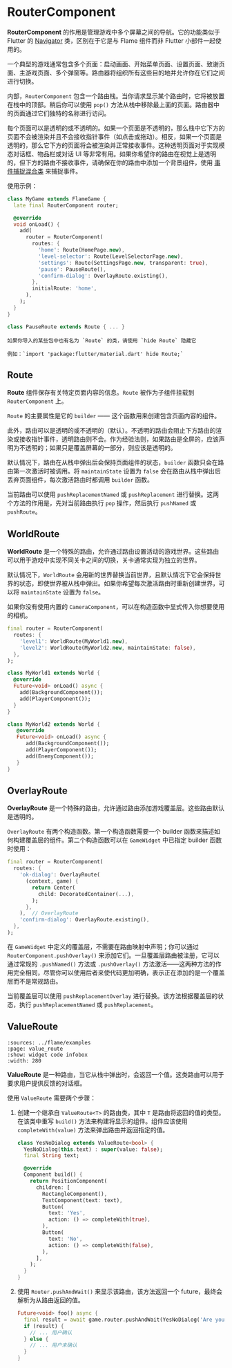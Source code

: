 # RouterComponent

**RouterComponent** 的作用是管理游戏中多个屏幕之间的导航。它的功能类似于 Flutter 的 [Navigator][Flutter Navigator] 类，区别在于它是与 Flame 组件而非 Flutter 小部件一起使用的。

一个典型的游戏通常包含多个页面：启动画面、开始菜单页面、设置页面、致谢页面、主游戏页面、多个弹窗等。路由器将组织所有这些目的地并允许你在它们之间进行切换。

内部，`RouterComponent` 包含一个路由栈。当你请求显示某个路由时，它将被放置在栈中的顶部。稍后你可以使用 `pop()` 方法从栈中移除最上面的页面。路由器中的页面通过它们独特的名称进行访问。

每个页面可以是透明的或不透明的。如果一个页面是不透明的，那么栈中它下方的页面不会被渲染并且不会接收指针事件（如点击或拖动）。相反，如果一个页面是透明的，那么它下方的页面将会被渲染并正常接收事件。这种透明页面对于实现模态对话框、物品栏或对话 UI 等非常有用。如果你希望你的路由在视觉上是透明的，但下方的路由不接收事件，请确保在你的路由中添加一个背景组件，使用 [事件捕捉混合类](inputs/inputs.md) 来捕捉事件。

使用示例：

```dart
class MyGame extends FlameGame {
  late final RouterComponent router;

  @override
  void onLoad() {
    add(
      router = RouterComponent(
        routes: {
          'home': Route(HomePage.new),
          'level-selector': Route(LevelSelectorPage.new),
          'settings': Route(SettingsPage.new, transparent: true),
          'pause': PauseRoute(),
          'confirm-dialog': OverlayRoute.existing(),
        },
        initialRoute: 'home',
      ),
    );
  }
}

class PauseRoute extends Route { ... }
```

```{note}
如果你导入的某些包中也有名为 `Route` 的类，请使用 `hide Route` 隐藏它

例如：`import 'package:flutter/material.dart' hide Route;`
```

[Flutter Navigator]: https://api.flutter.dev/flutter/widgets/Navigator-class.html

## Route

**Route** 组件保存有关特定页面内容的信息。`Route` 被作为子组件挂载到 `RouterComponent` 上。

`Route` 的主要属性是它的 `builder` —— 这个函数用来创建包含页面内容的组件。

此外，路由可以是透明的或不透明的（默认）。不透明的路由会阻止下方路由的渲染或接收指针事件，透明路由则不会。作为经验法则，如果路由是全屏的，应该声明为不透明的；如果只是覆盖屏幕的一部分，则应该是透明的。

默认情况下，路由在从栈中弹出后会保持页面组件的状态，`builder` 函数只会在路由第一次激活时被调用。将 `maintainState` 设置为 `false` 会在路由从栈中弹出后丢弃页面组件，每次激活路由时都调用 `builder` 函数。

当前路由可以使用 `pushReplacementNamed` 或 `pushReplacement` 进行替换。这两个方法的作用是，先对当前路由执行 `pop` 操作，然后执行 `pushNamed` 或 `pushRoute`。

## WorldRoute

**WorldRoute** 是一个特殊的路由，允许通过路由设置活动的游戏世界。这些路由可以用于游戏中实现不同关卡之间的切换，关卡通常实现为独立的世界。

默认情况下，`WorldRoute` 会用新的世界替换当前世界，且默认情况下它会保持世界的状态，即使世界被从栈中弹出。如果你希望每次激活路由时重新创建世界，可以将 `maintainState` 设置为 `false`。

如果你没有使用内置的 `CameraComponent`，可以在构造函数中显式传入你想要使用的相机。

```dart
final router = RouterComponent(
  routes: {
    'level1': WorldRoute(MyWorld1.new),
    'level2': WorldRoute(MyWorld2.new, maintainState: false),
  },
);

class MyWorld1 extends World {
  @override
  Future<void> onLoad() async {
    add(BackgroundComponent());
    add(PlayerComponent());
  }
}

class MyWorld2 extends World {
   @override
   Future<void> onLoad() async {
      add(BackgroundComponent());
      add(PlayerComponent());
      add(EnemyComponent());
   }
}
```

## OverlayRoute

**OverlayRoute** 是一个特殊的路由，允许通过路由添加游戏覆盖层。这些路由默认是透明的。

`OverlayRoute` 有两个构造函数。第一个构造函数需要一个 builder 函数来描述如何构建覆盖层的组件。第二个构造函数可以在 `GameWidget` 中已指定 builder 函数时使用：

```dart
final router = RouterComponent(
  routes: {
    'ok-dialog': OverlayRoute(
      (context, game) {
        return Center(
          child: DecoratedContainer(...),
        );
      },
    ),  // OverlayRoute
    'confirm-dialog': OverlayRoute.existing(),
  },
);
```

在 `GameWidget` 中定义的覆盖层，不需要在路由映射中声明；你可以通过 `RouterComponent.pushOverlay()` 来添加它们。一旦覆盖层路由被注册，它可以通过常规的 `.pushNamed()` 方法或 `.pushOverlay()` 方法激活——这两种方法的作用完全相同，尽管你可以使用后者来使代码更加明确，表示正在添加的是一个覆盖层而不是常规路由。

当前覆盖层可以使用 `pushReplacementOverlay` 进行替换。该方法根据覆盖层的状态，执行 `pushReplacementNamed` 或 `pushReplacement`。

## ValueRoute

```{flutter-app}
:sources: ../flame/examples
:page: value_route
:show: widget code infobox
:width: 280
```

**ValueRoute** 是一种路由，当它从栈中弹出时，会返回一个值。这类路由可以用于要求用户提供反馈的对话框。

使用 `ValueRoute` 需要两个步骤：

1. 创建一个继承自 `ValueRoute<T>` 的路由类，其中 `T` 是路由将返回的值的类型。在该类中重写 `build()` 方法来构建将显示的组件。组件应该使用 `completeWith(value)` 方法来弹出路由并返回指定的值。

   ```dart
   class YesNoDialog extends ValueRoute<bool> {
     YesNoDialog(this.text) : super(value: false);
     final String text;

     @override
     Component build() {
       return PositionComponent(
         children: [
           RectangleComponent(),
           TextComponent(text: text),
           Button(
             text: 'Yes',
             action: () => completeWith(true),
           ),
           Button(
             text: 'No',
             action: () => completeWith(false),
           ),
         ],
       );
     }
   }
   ```

2. 使用 `Router.pushAndWait()` 来显示该路由，该方法返回一个 future，最终会解析为从路由返回的值。

   ```dart
   Future<void> foo() async {
     final result = await game.router.pushAndWait(YesNoDialog('Are you sure?'));
     if (result) {
       // ... 用户确认
     } else {
       // ... 用户未确认
     }
   }
   ```